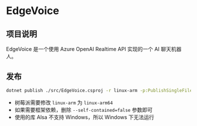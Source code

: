 # EdgeVoice

## 项目说明

EdgeVoice 是一个使用 Azure OpenAI Realtime API 实现的一个 AI 聊天机器人。


## 发布

```bash
dotnet publish ./src/EdgeVoice.csproj -r linux-arm -p:PublishSingleFile=true -f net9.0 --self-contained=false -o ./publish/linux-arm
```

- 树莓派需要修改 `linux-arm` 为 `linux-arm64`
- 如果需要框架依赖，删除 `--self-contained=false` 参数即可
- 使用的库 Alsa 不支持 Windows，所以 Windows 下无法运行